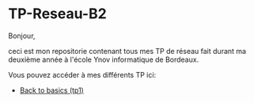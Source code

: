 # TP-Reseau-B2

Bonjour,

ceci est mon repositorie contenant tous mes TP de réseau fait durant ma deuxième année à l'école Ynov informatique de Bordeaux.

Vous pouvez accéder à mes différents TP ici:
* [Back to basics (tp1)](B2A-TP-1-reseau/README.md)
